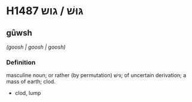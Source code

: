 # H1487 גּוּשׁ / גוש

## gûwsh

_(goosh | ɡoosh | ɡoosh)_

### Definition

masculine noun; or rather (by permutation) גִּישׁ; of uncertain derivation; a mass of earth; clod.

- clod, lump
